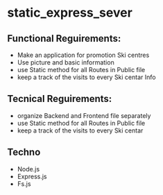 # static_express_sever
## Functional Reguirements:
- Make an application for promotion Ski centres
- Use picture and basic information 
- use Static method for all Routes in Public file 
- keep a track of the visits to every Ski centar Info 

## Tecnical Reguirements:
- organize Backend and Frontend file separately
- use Static method for all Routes in Public file 
- keep a track of the visits to every Ski centar  

## Techno 
- Node.js
- Express.js
- Fs.js

